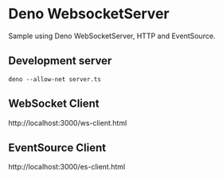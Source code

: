 # Deno WebsocketServer

Sample using Deno WebSocketServer, HTTP and EventSource.

## Development server

`deno --allow-net server.ts`

## WebSocket Client

http://localhost:3000/ws-client.html

## EventSource Client 

http://localhost:3000/es-client.html

